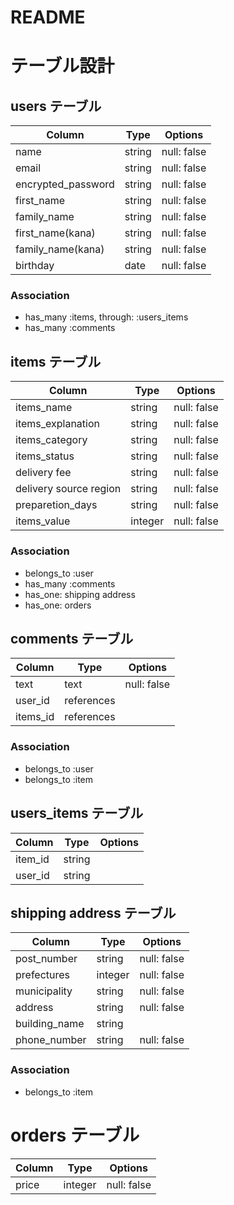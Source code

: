 # README
# テーブル設計

## users テーブル

| Column             | Type   | Options     |
| ---------------    | ------ | ----------- |
| name               | string | null: false |
| email              | string | null: false |
| encrypted_password | string | null: false |
| first_name         | string | null: false |
| family_name        | string | null: false |
| first_name(kana)   | string | null: false |
| family_name(kana)  | string | null: false |
| birthday           | date   | null: false |

### Association

- has_many :items, through: :users_items
- has_many :comments



## items テーブル

| Column                 | Type   | Options     |
| ---------------------- | ------ | ----------- |
| items_name             | string | null: false |
| items_explanation      | string | null: false |
| items_category         | string | null: false |
| items_status           | string | null: false |
| delivery fee           | string | null: false |
| delivery source region | string | null: false |
| preparetion_days       | string | null: false |
| items_value            | integer| null: false |
### Association

- belongs_to :user
- has_many :comments
- has_one: shipping address
- has_one: orders
## comments テーブル

| Column    | Type       | Options                        |
| --------- | ---------- | ------------------------------ |
| text      | text       | null: false                    |
| user_id   | references |                                |
| items_id  | references |                                |

### Association
- belongs_to :user
- belongs_to :item

## users_items テーブル

| Column                 | Type   | Options     |
| ---------------------- | ------ | ----------- |
| item_id                | string |             |
| user_id                | string |             |



## shipping address テーブル

| Column                 | Type   | Options     |
| ---------------------- | ------ | ----------- |
| post_number            | string | null: false |
| prefectures            | integer| null: false |都道府県
| municipality           | string | null: false |市区町村
| address                | string | null: false |番地
| building_name          | string |             |
| phone_number           | string | null: false |

### Association

- belongs_to :item

# orders テーブル

| Column    | Type       | Options                        |
| --------- | ---------- | ------------------------------ |
| price     | integer    | null: false                    |
